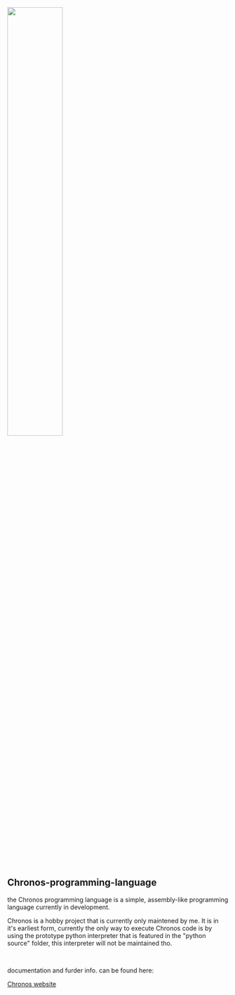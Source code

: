 <img src="https://github.com/user-attachments/assets/54024782-757e-41ec-a4eb-0ac330e94ccc" width="50%" height="50%"/>
<h2>Chronos-programming-language</h2>
<p>the Chronos programming language is a simple, assembly-like programming language currently in development.</p>
<p>Chronos is a hobby project that is currently only maintened by me. It is in it's earliest form, currently the only way to execute Chronos code is by using the prototype python interpreter that is featured in the "python source" folder, this interpreter will not be maintained tho.</p>
</br>
<p>documentation and furder info. can be found here:</p>
<a href ="">Chronos website</a>

